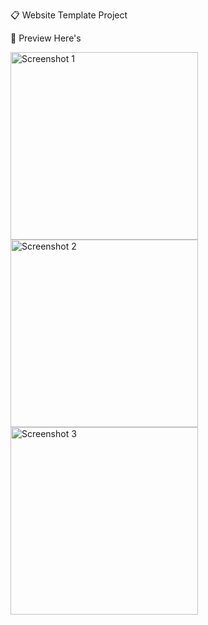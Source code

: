 📋 Website Template Project

📸 Preview Here's 
<p align="left">
  <img src="https://github.com/user-attachments/assets/652aa00b-4b34-47af-ace9-d677df68e1ca" width="300" alt="Screenshot 1">
  <br>
  <img src="https://github.com/user-attachments/assets/58ac6187-4385-44f1-b8b2-e98842d5599a" width="300" alt="Screenshot 2">
  <br>
  <img src="https://github.com/user-attachments/assets/08b0b8ed-40a5-4188-940e-07506e6f5c8a" width="300" alt="Screenshot 3">
</p>



<!--📋 Website Template Project
Welcome to the Template Project! This is your go-to starter kit for quickly setting up a new project with all the essential goodies.

🌟 Features
Easy Setup: Get started in no time with a simple setup process.
Modular Architecture: Clean and organized code structure, perfect for beginners.
Customizable: Easily tweak and extend to fit your needs.

🚀 Getting Started
Install the code on your website.
Import the database file.
Configure database connections in includes/config.php and admin/includes/config.php.

📸 Preview Here's a sneak peek at what your project will look like:
<p align="left">
  <img src="https://github.com/user-attachments/assets/652aa00b-4b34-47af-ace9-d677df68e1ca" width="300" alt="Screenshot 1">
  <br>
  <img src="https://github.com/user-attachments/assets/58ac6187-4385-44f1-b8b2-e98842d5599a" width="300" alt="Screenshot 2">
  <br>
  <img src="https://github.com/user-attachments/assets/08b0b8ed-40a5-4188-940e-07506e6f5c8a" width="300" alt="Screenshot 3">
</p>

🙌 Acknowledgements
Big thanks to everyone who has contributed to this project. Your help is much appreciated!

Enjoy building! 🚀

